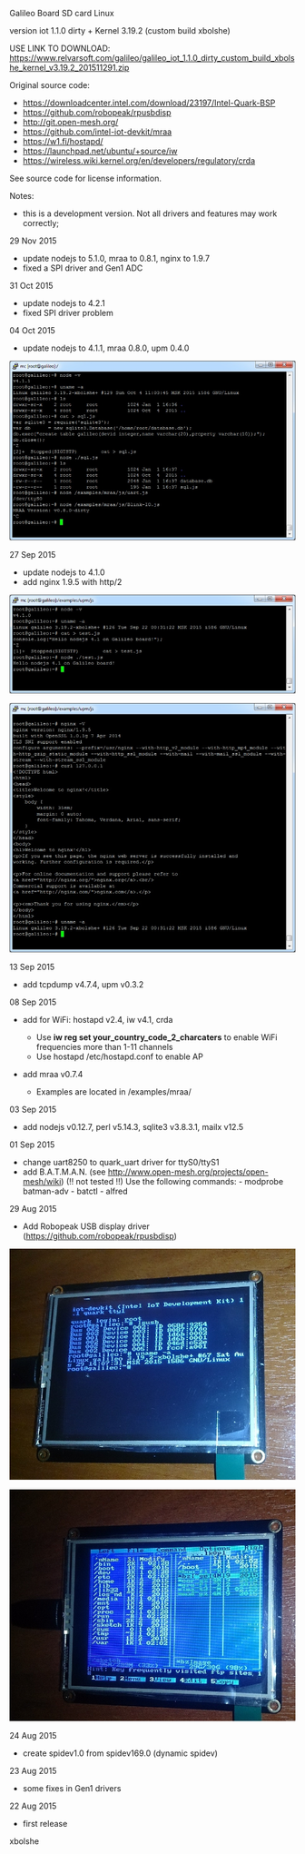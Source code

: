 Galileo Board SD card Linux

version iot 1.1.0 dirty + Kernel 3.19.2 (custom build xbolshe)

USE LINK TO DOWNLOAD:
https://www.relvarsoft.com/galileo/galileo_iot_1.1.0_dirty_custom_build_xbolshe_kernel_v3.19.2_201511291.zip


Original source code:
- https://downloadcenter.intel.com/download/23197/Intel-Quark-BSP
- https://github.com/robopeak/rpusbdisp
- http://git.open-mesh.org/
- https://github.com/intel-iot-devkit/mraa
- https://w1.fi/hostapd/
- https://launchpad.net/ubuntu/+source/iw
- https://wireless.wiki.kernel.org/en/developers/regulatory/crda


See source code for license information.

Notes:
- this is a development version. Not all drivers and features may work correctly;


29 Nov 2015
 - update nodejs to 5.1.0, mraa to 0.8.1, nginx to 1.9.7
 - fixed a SPI driver and Gen1 ADC

31 Oct 2015
 - update nodejs to 4.2.1
 - fixed SPI driver problem

04 Oct 2015
 - update nodejs to 4.1.1, mraa 0.8.0, upm 0.4.0

  ![alt jssql](jssql.jpg?raw=true "jssql")


27 Sep 2015
 - update nodejs to 4.1.0
 - add nginx 1.9.5 with http/2

  ![alt njs41_2](njs41_2.jpg?raw=true "njs41_2")


  ![alt wsngx](wsngx2.jpg?raw=true "wsngx")


13 Sep 2015
 - add tcpdump v4.7.4, upm v0.3.2

08 Sep 2015
 - add for WiFi: hostapd v2.4, iw v4.1, crda

   - Use <b>iw reg set your_country_code_2_charcaters</b> to enable WiFi frequencies more than 1-11 channels
   - Use hostapd /etc/hostapd.conf to enable AP

 - add mraa v0.7.4
   - Examples are located in /examples/mraa/

03 Sep 2015
 - add nodejs v0.12.7, perl v5.14.3, sqlite3 v3.8.3.1, mailx v12.5

01 Sep 2015
 - change uart8250 to quark_uart driver for ttyS0/ttyS1
 - add B.A.T.M.A.N. (see http://www.open-mesh.org/projects/open-mesh/wiki)  (!! not tested !!)
   Use the following commands:
       - modprobe batman-adv
       - batctl
       - alfred


29 Aug 2015
 - Add Robopeak USB display driver (https://github.com/robopeak/rpusbdisp)

  ![alt robopeak](robopeak.jpg?raw=true "robopeak")

  ![alt robopeak2](robopeak2.jpg?raw=true "robopeak2")

24 Aug 2015
 - create spidev1.0 from spidev169.0 (dynamic spidev)

23 Aug 2015
 - some fixes in Gen1 drivers

22 Aug 2015
 - first release


xbolshe

